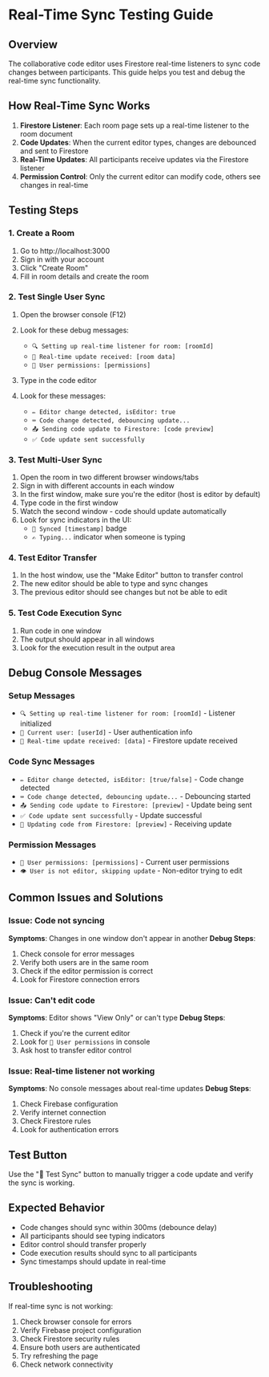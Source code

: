 # Real-Time Sync Testing Guide

## Overview
The collaborative code editor uses Firestore real-time listeners to sync code changes between participants. This guide helps you test and debug the real-time sync functionality.

## How Real-Time Sync Works

1. **Firestore Listener**: Each room page sets up a real-time listener to the room document
2. **Code Updates**: When the current editor types, changes are debounced and sent to Firestore
3. **Real-Time Updates**: All participants receive updates via the Firestore listener
4. **Permission Control**: Only the current editor can modify code, others see changes in real-time

## Testing Steps

### 1. Create a Room
1. Go to http://localhost:3000
2. Sign in with your account
3. Click "Create Room"
4. Fill in room details and create the room

### 2. Test Single User Sync
1. Open the browser console (F12)
2. Look for these debug messages:
   - `🔍 Setting up real-time listener for room: [roomId]`
   - `📡 Real-time update received: [room data]`
   - `👑 User permissions: [permissions]`

3. Type in the code editor
4. Look for these messages:
   - `✏️ Editor change detected, isEditor: true`
   - `⌨️ Code change detected, debouncing update...`
   - `📤 Sending code update to Firestore: [code preview]`
   - `✅ Code update sent successfully`

### 3. Test Multi-User Sync
1. Open the room in two different browser windows/tabs
2. Sign in with different accounts in each window
3. In the first window, make sure you're the editor (host is editor by default)
4. Type code in the first window
5. Watch the second window - code should update automatically
6. Look for sync indicators in the UI:
   - `🔄 Synced [timestamp]` badge
   - `✍️ Typing...` indicator when someone is typing

### 4. Test Editor Transfer
1. In the host window, use the "Make Editor" button to transfer control
2. The new editor should be able to type and sync changes
3. The previous editor should see changes but not be able to edit

### 5. Test Code Execution Sync
1. Run code in one window
2. The output should appear in all windows
3. Look for the execution result in the output area

## Debug Console Messages

### Setup Messages
- `🔍 Setting up real-time listener for room: [roomId]` - Listener initialized
- `👤 Current user: [userId]` - User authentication info
- `📡 Real-time update received: [data]` - Firestore update received

### Code Sync Messages
- `✏️ Editor change detected, isEditor: [true/false]` - Code change detected
- `⌨️ Code change detected, debouncing update...` - Debouncing started
- `📤 Sending code update to Firestore: [preview]` - Update being sent
- `✅ Code update sent successfully` - Update successful
- `🔄 Updating code from Firestore: [preview]` - Receiving update

### Permission Messages
- `👑 User permissions: [permissions]` - Current user permissions
- `👁️ User is not editor, skipping update` - Non-editor trying to edit

## Common Issues and Solutions

### Issue: Code not syncing
**Symptoms**: Changes in one window don't appear in another
**Debug Steps**:
1. Check console for error messages
2. Verify both users are in the same room
3. Check if the editor permission is correct
4. Look for Firestore connection errors

### Issue: Can't edit code
**Symptoms**: Editor shows "View Only" or can't type
**Debug Steps**:
1. Check if you're the current editor
2. Look for `👑 User permissions` in console
3. Ask host to transfer editor control

### Issue: Real-time listener not working
**Symptoms**: No console messages about real-time updates
**Debug Steps**:
1. Check Firebase configuration
2. Verify internet connection
3. Check Firestore rules
4. Look for authentication errors

## Test Button
Use the "🧪 Test Sync" button to manually trigger a code update and verify the sync is working.

## Expected Behavior
- Code changes should sync within 300ms (debounce delay)
- All participants should see typing indicators
- Editor control should transfer properly
- Code execution results should sync to all participants
- Sync timestamps should update in real-time

## Troubleshooting
If real-time sync is not working:
1. Check browser console for errors
2. Verify Firebase project configuration
3. Check Firestore security rules
4. Ensure both users are authenticated
5. Try refreshing the page
6. Check network connectivity 